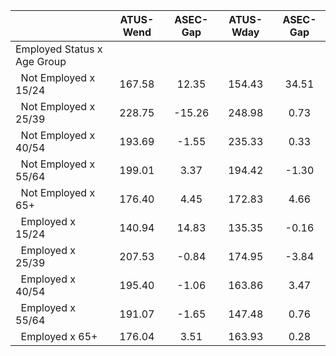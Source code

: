
|                      |    ATUS-Wend |     ASEC-Gap |    ATUS-Wday |     ASEC-Gap |
| -------------------- | :----------: | :----------: | :----------: | :----------: |
| Employed Status x Age Group |              |              |              |              |
| &nbsp;&nbsp;Not Employed x 15/24 |       167.58 |        12.35 |       154.43 |        34.51 |
| &nbsp;&nbsp;Not Employed x 25/39 |       228.75 |       -15.26 |       248.98 |         0.73 |
| &nbsp;&nbsp;Not Employed x 40/54 |       193.69 |        -1.55 |       235.33 |         0.33 |
| &nbsp;&nbsp;Not Employed x 55/64 |       199.01 |         3.37 |       194.42 |        -1.30 |
| &nbsp;&nbsp;Not Employed x 65+ |       176.40 |         4.45 |       172.83 |         4.66 |
| &nbsp;&nbsp;Employed x 15/24 |       140.94 |        14.83 |       135.35 |        -0.16 |
| &nbsp;&nbsp;Employed x 25/39 |       207.53 |        -0.84 |       174.95 |        -3.84 |
| &nbsp;&nbsp;Employed x 40/54 |       195.40 |        -1.06 |       163.86 |         3.47 |
| &nbsp;&nbsp;Employed x 55/64 |       191.07 |        -1.65 |       147.48 |         0.76 |
| &nbsp;&nbsp;Employed x 65+ |       176.04 |         3.51 |       163.93 |         0.28 |

